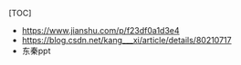 [TOC]






- <https://www.jianshu.com/p/f23df0a1d3e4>
- <https://blog.csdn.net/kang___xi/article/details/80210717>
- 东秦ppt